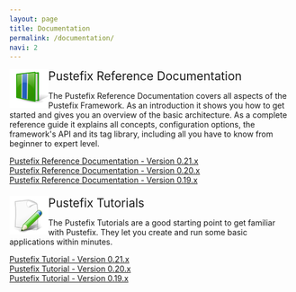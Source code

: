 ```yaml
---
layout: page 
title: Documentation
permalink: /documentation/
navi: 2
---
```

<div id="content">
  <div>
    <div>
      <img src="/img/icon_reference.png" align="left"/>
      <div style="font-size:150%;">Pustefix Reference Documentation</div>
      <p>
        The Pustefix Reference Documentation covers all aspects of the Pustefix Framework.
        As an introduction it shows you how to get started and gives you an overview of the basic architecture.
        As a complete reference guide it explains all concepts, configuration options, the framework's API and its
        tag library, including all you have to know from beginner to expert level.
      </p>
      <div>
        <a href="/documentation/0.21.x/reference.html">Pustefix Reference Documentation - Version 0.21.x</a>
      </div>
      <div>
        <a href="/documentation/0.20.x/reference.html">Pustefix Reference Documentation - Version 0.20.x</a>
      </div>
      <div>
        <a href="/documentation/0.19.x/reference.html">Pustefix Reference Documentation - Version 0.19.x</a>
      </div>
    </div>
    <div style="padding-top: 20px;">
      <img src="/img/icon_tutorials.png" align="left"/>
      <div style="font-size:150%;">Pustefix Tutorials</div>
      <p>
        The Pustefix Tutorials are a good starting point to get familiar with Pustefix. They let you create
        and run some basic applications within minutes.
      </p>
      <div>
        <a href="/documentation/0.21.x/tutorial.html">Pustefix Tutorial - Version 0.21.x</a>
      </div>
      <div>
        <a href="/documentation/0.20.x/tutorial.html">Pustefix Tutorial - Version 0.20.x</a>
      </div>
      <div>
        <a href="/documentation/0.19.x/tutorial.html">Pustefix Tutorial - Version 0.19.x</a>
      </div>
    </div>
  </div>
</div>
